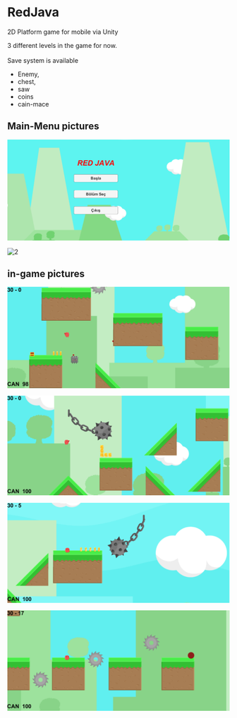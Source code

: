 # RedJava
 
 2D Platform game for mobile via Unity
 
 3 different levels in the game for now.<br>
 <br>
 Save system is available

* Enemy,
* chest, 
* saw 
* coins
* cain-mace


## Main-Menu pictures

![1](/RedJAVA/img/red-java-mainmenu.png "mainmenu")

![2](RedJava/RedJAVA/img/redjava-mainmenu2.png "mainmenu")

## in-game pictures

![1](RedJAVA/img/redjava_img1.png "redjava")

![2](/RedJAVA/img/redjava-img2.png "redjava2")

![3](/RedJAVA/img/redjava-img3.png "redjava3")

![4](/RedJAVA/img/redjava-img4.png "redjava4")
